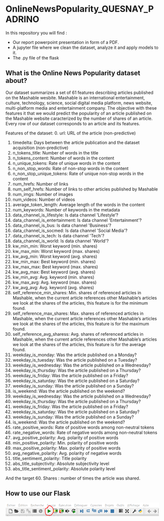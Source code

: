 # OnlineNewsPopularity_QUESNAY_PADRINO
In this repository you will find :
- Our report powerpoint presentation in form of a PDF.
- A jupyter file where we clean the dataset, analyze it and apply models to it.
- The .py file of the flask
## What is the Online News Popularity dataset about?
Our dataset summarizes  a set of 61 features describing articles published on the Mashable wesbite. Mashable is an international entertainment, culture, technology, science, social  digital media platform, news website, multi-platform media and entertainment company. The objective with these features it that we would predict the popularity of an article published on the Mashable website caracterized by the number of shares of an article. Every row of our dataset corresponds to an article and its features.

Features of the dataset:
0. url: URL of the article (non-predictive)
1. timedelta: Days between the article publication and the dataset acquisition (non-predictive)
2. n_tokens_title: Number of words in the title
3. n_tokens_content: Number of words in the content
4. n_unique_tokens: Rate of unique words in the content
5. n_non_stop_words: Rate of non-stop words in the content
6. n_non_stop_unique_tokens: Rate of unique non-stop words in the content
7. num_hrefs: Number of links
8. num_self_hrefs: Number of links to other articles published by Mashable
9. num_imgs: Number of images
10. num_videos: Number of videos
11. average_token_length: Average length of the words in the content
12. num_keywords: Number of keywords in the metadata
13. data_channel_is_lifestyle: Is data channel 'Lifestyle’? 
14. data_channel_is_entertainment: Is data channel 'Entertainment'?
15. data_channel_is_bus: Is data channel 'Business'?
16. data_channel_is_socmed: Is data channel 'Social Media'?
17. data_channel_is_tech: Is data channel 'Tech'?
18. data_channel_is_world: Is data channel 'World'?
19. kw_min_min: Worst keyword (min. shares)
20. kw_max_min: Worst keyword (max. shares)
21. kw_avg_min: Worst keyword (avg. shares)
22. kw_min_max: Best keyword (min. shares)
23. kw_max_max: Best keyword (max. shares)
24. kw_avg_max: Best keyword (avg. shares)
25. kw_min_avg: Avg. keyword (min. shares)
26. kw_max_avg: Avg. keyword (max. shares)
27. kw_avg_avg: Avg. keyword (avg. shares)
28. self_reference_min_shares: Min. shares of referenced articles in Mashable, when the current article references other Mashable’s articles we look at the shares of the articles, this feature is for the minimum found.
29. self_reference_max_shares: Max. shares of referenced articles in Mashable, when the current article references other Mashable’s articles we look at the shares of the articles, this feature is for the maximum found.
30. self_reference_avg_sharess: Avg. shares of referenced articles in Mashable, when the current article references other Mashable’s articles we look at the shares of the articles, this feature is for the average found.
31. weekday_is_monday: Was the article published on a Monday?
32. weekday_is_tuesday: Was the article published on a Tuesday?
33. weekday_is_wednesday: Was the article published on a Wednesday?
34. weekday_is_thursday: Was the article published on a Thursday?
35. weekday_is_friday: Was the article published on a Friday?
36. weekday_is_saturday: Was the article published on a Saturday?
37. weekday_is_sunday: Was the article published on a Sunday?
38. is_weekend: Was the article published on the weekend?
33. weekday_is_wednesday: Was the article published on a Wednesday?
34. weekday_is_thursday: Was the article published on a Thursday?
35. weekday_is_friday: Was the article published on a Friday?
36. weekday_is_saturday: Was the article published on a Saturday?
37. weekday_is_sunday: Was the article published on a Sunday?
38. is_weekend: Was the article published on the weekend?
48. rate_positive_words: Rate of positive words among non-neutral tokens
49. rate_negative_words: Rate of negative words among non-neutral tokens
50. avg_positive_polarity: Avg. polarity of positive words
51. min_positive_polarity: Min. polarity of positive words
52. max_positive_polarity: Max. polarity of positive words
53. avg_negative_polarity: Avg. polarity of negative words
57. title_sentiment_polarity: Title polarity
58. abs_title_subjectivity: Absolute subjectivity level
59. abs_title_sentiment_polarity: Absolute polarity level

And the target
60. Shares : number of times the article was shared.








## How to use our Flask

![alt text](https://github.com/eva-pa/OnlineNewsPopularity_QUESNAY_PADRINO/blob/main/Images_API/Step_1.PNG?raw=true)


